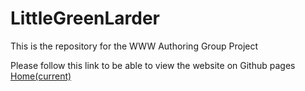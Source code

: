 # LittleGreenLarder
This is the repository for the WWW Authoring Group Project

Please follow this link to be able to view the website on Github pages <a class="nav-link" href="https://azdolan.github.io/LittleGreenLarder/home.html">Home<span class="sr-only">(current)</span></a>
</li>

